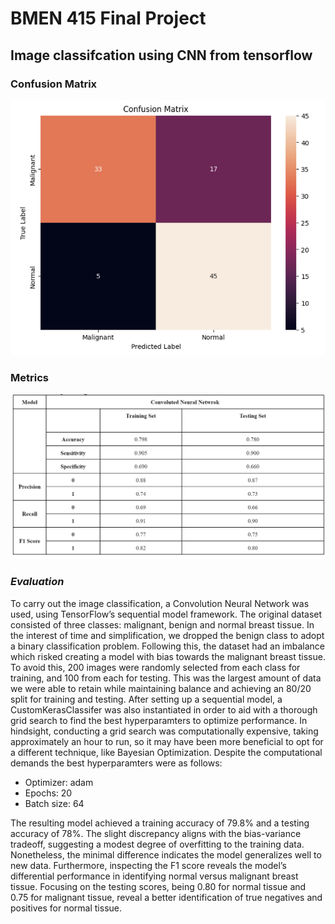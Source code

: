 # BMEN 415 Final Project 

## Image classifcation using CNN from tensorflow

### Confusion Matrix
![confusion-matrix](image.png)

### Metrics 
![alt text](image-1.png)

### *Evaluation*
To carry out the image classification, a Convolution Neural Network was used, using TensorFlow’s sequential model framework. The original dataset consisted of three classes: malignant, benign and normal breast tissue. In the interest of time and simplification, we dropped the benign class to adopt a binary classification problem. Following this, the dataset had an imbalance which risked creating a model with bias towards the malignant breast tissue. To avoid this, 200 images were randomly selected from each class for training, and 100 from each for testing. This was the largest amount of data we were able to retain while maintaining balance and achieving an 80/20 split for training and testing. After setting up a sequential model, a CustomKerasClassifer was also instantiated in order to aid with a thorough grid search to find the best hyperparamters to optimize performance. In hindsight, conducting a grid search was computationally expensive, taking approximately an hour to run, so it may have been more beneficial to opt for a different technique, like Bayesian Optimization. Despite the computational demands the best hyperparamters were as follows:

- Optimizer: adam
- Epochs: 20
- Batch size: 64

The resulting model achieved a training accuracy of 79.8% and a testing accuracy of 78%. The slight discrepancy aligns with the bias-variance tradeoff, suggesting a modest degree of overfitting to the training data. Nonetheless, the minimal difference indicates the model generalizes well to new data. Furthermore, inspecting the F1 score reveals the model’s differential performance in identifying normal versus malignant breast tissue. Focusing on the testing scores, being 0.80 for normal tissue and 0.75 for malignant tissue, reveal a better identification of true negatives and positives for normal tissue.
